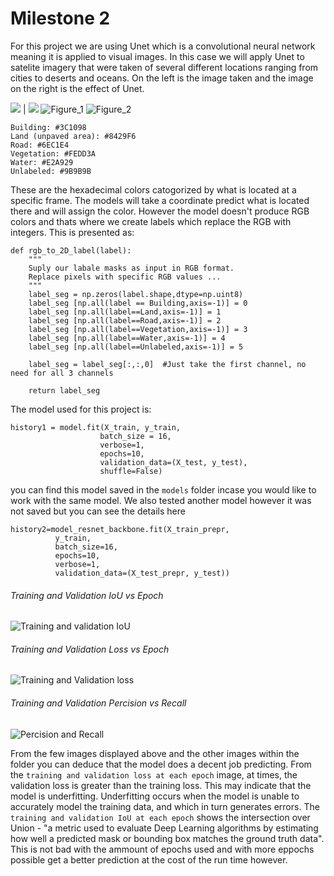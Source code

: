 # Milestone 2
For this project we are using Unet which is a convolutional neural network meaning it is applied to visual images. In this case we will apply Unet to satelite imagery that were taken of several different locations ranging from cities to deserts and oceans. On the left is the image taken and the image on the right is the effect of Unet. 
<!-- Image here -->

![](https://...Dark.png)  |  ![](https://...Ocean.png)
![Figure_1](https://user-images.githubusercontent.com/98928740/200205279-83f298a4-5592-41a7-91c8-15774bfcbc52.png)
![Figure_2](https://user-images.githubusercontent.com/98928740/200205260-f1abc72a-ac6a-4091-a582-97a38e67fd38.png)
```
Building: #3C1098
Land (unpaved area): #8429F6
Road: #6EC1E4
Vegetation: #FEDD3A
Water: #E2A929
Unlabeled: #9B9B9B
```
These are the hexadecimal colors catogorized by what is located at a specific frame. The models will take a coordinate predict what is located there and will assign the color. However the model doesn't produce RGB colors and thats where we create labels which replace the RGB with integers. This is presented as:
```
def rgb_to_2D_label(label):
    """
    Suply our labale masks as input in RGB format. 
    Replace pixels with specific RGB values ...
    """
    label_seg = np.zeros(label.shape,dtype=np.uint8)
    label_seg [np.all(label == Building,axis=-1)] = 0
    label_seg [np.all(label==Land,axis=-1)] = 1
    label_seg [np.all(label==Road,axis=-1)] = 2
    label_seg [np.all(label==Vegetation,axis=-1)] = 3
    label_seg [np.all(label==Water,axis=-1)] = 4
    label_seg [np.all(label==Unlabeled,axis=-1)] = 5
    
    label_seg = label_seg[:,:,0]  #Just take the first channel, no need for all 3 channels
    
    return label_seg
```

The model used for this project is:
```
history1 = model.fit(X_train, y_train, 
                    batch_size = 16, 
                    verbose=1, 
                    epochs=10, 
                    validation_data=(X_test, y_test), 
                    shuffle=False)
```
you can find this model saved in the `models` folder incase you would like to work with the same model. We also tested another model however it was not saved but you can see the details here
```
history2=model_resnet_backbone.fit(X_train_prepr, 
          y_train,
          batch_size=16, 
          epochs=10,
          verbose=1,
          validation_data=(X_test_prepr, y_test))
```
###### Training and Validation IoU vs Epoch
<!-- Image here -->
![Training and validation IoU](https://user-images.githubusercontent.com/98928740/200205020-c3899c45-3779-4944-8c5b-fbb5ce44c223.png)
###### Training and Validation Loss vs Epoch
<!-- Image here -->
![Training and Validation loss](https://user-images.githubusercontent.com/98928740/200205031-f9d81a09-2a19-4009-9659-96467b574151.png)
###### Training and Validation Percision vs Recall
<!-- Image here -->
![Percision and Recall](https://user-images.githubusercontent.com/98928740/200205196-ef73273e-bc40-4df3-87ca-b2cb506f9920.png)



<!-- Images here -->
From the few images displayed above and the other images within the folder you can deduce that the model does a decent job predicting. From the `training and validation loss at each epoch` image, at times, the validation loss is greater than the training loss. This may indicate that the model is underfitting. Underfitting occurs when the model is unable to accurately model the training data, and which in turn generates errors. The `training and validation IoU at each epoch` shows the intersection over Union - "a metric used to evaluate Deep Learning algorithms by estimating how well a predicted mask or bounding box matches the ground truth data". This is not bad with the ammount of epochs used and with more eppochs possible get a better prediction at the cost of the run time however. 

